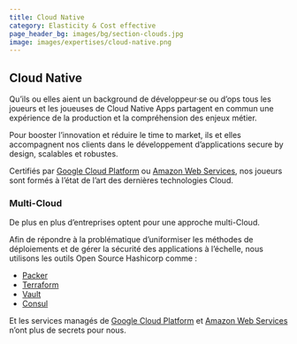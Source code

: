 ```yaml
---
title: Cloud Native
category: Elasticity & Cost effective
page_header_bg: images/bg/section-clouds.jpg
image: images/expertises/cloud-native.png
---
```



## Cloud Native

Qu’ils ou elles aient un background de développeur·se ou d’ops tous les joueurs et les joueuses de Cloud Native Apps partagent en commun une expérience de la production et la compréhension des enjeux métier.

Pour booster l’innovation et réduire le time to market, ils et elles accompagnent nos clients dans le développement d’applications secure by design, scalables et robustes.

Certifiés par [Google Cloud Platform](https://cloud.google.com/) ou [Amazon Web Services](https://aws.amazon.com/), nos joueurs sont formés à l’état de l’art des dernières technologies Cloud.

### Multi-Cloud

De plus en plus d’entreprises optent pour une approche multi-Cloud.

Afin de répondre à la problématique d’uniformiser les méthodes de déploiements et de gérer la sécurité des applications à l’échelle, nous utilisons les outils Open Source Hashicorp comme :

- [Packer](https://www.packer.io/)
- [Terraform](https://www.terraform.io/)
- [Vault](https://www.vaultproject.io/)
- [Consul](https://www.consul.io/)

Et les services managés de [Google Cloud Platform](https://cloud.google.com/) et [Amazon Web Services](https://aws.amazon.com/) n’ont plus de secrets pour nous.
